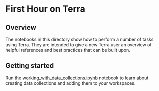 # First Hour on Terra

## Overview

The notebooks in this directory show how to perform a number of tasks using Terra. They are intended to give a new Terra user an overview of helpful references and best practices that can be built upon.

## Getting started

Run the [working_with_data_collections.ipynb]( https://github.com/DataBiosphere/terra-axon-examples/blob/main/first_hour_on_terra/working_with_data_collections.ipynb) notebook to learn about creating data collections and adding them to your workspaces.

